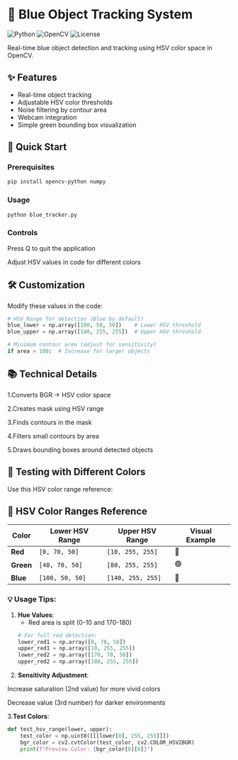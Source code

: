 # 🔵 Blue Object Tracking System

<img src="https://img.shields.io/badge/Python-3.8+-blue?logo=python" alt="Python">
<img src="https://img.shields.io/badge/OpenCV-4.5+-orange?logo=opencv" alt="OpenCV">
<img src="https://img.shields.io/badge/License-MIT-green" alt="License">

Real-time blue object detection and tracking using HSV color space in OpenCV.


## ✨ Features
- Real-time object tracking
- Adjustable HSV color thresholds
- Noise filtering by contour area
- Webcam integration
- Simple green bounding box visualization


## 🚀 Quick Start

### Prerequisites
```bash
pip install opencv-python numpy
```
### Usage
```bash
python blue_tracker.py
```
### Controls
Press Q to quit the application

Adjust HSV values in code for different colors

## 🛠 Customization
Modify these values in the code:
```python
# HSV Range for detection (Blue by default)
blue_lower = np.array([100, 50, 50])    # Lower HSV threshold
blue_upper = np.array([140, 255, 255])  # Upper HSV threshold

# Minimum contour area (adjust for sensitivity)
if area > 100:  # Increase for larger objects
```

## 📚 Technical Details
1.Converts BGR → HSV color space

2.Creates mask using HSV range

3.Finds contours in the mask

4.Filters small contours by area

5.Draws bounding boxes around detected objects


## 🧪 Testing with Different Colors
Use this HSV color range reference:
## 🎨 HSV Color Ranges Reference

| Color       | Lower HSV Range | Upper HSV Range | Visual Example |
|-------------|-----------------|-----------------|----------------|
| **Red**     | `[0, 70, 50]`   | `[10, 255, 255]` | 🔴             |
| **Green**   | `[40, 70, 50]`  | `[80, 255, 255]` | 🟢             |
| **Blue**    | `[100, 50, 50]` | `[140, 255, 255]`| 🔵             |

### 💡 Usage Tips:
1. **Hue Values**: 
   - Red area is split (0-10 and 170-180)
   ```python
   # For full red detection:
   lower_red1 = np.array([0, 70, 50])
   upper_red1 = np.array([10, 255, 255])
   lower_red2 = np.array([170, 70, 50])
   upper_red2 = np.array([180, 255, 255])
   ```
  2. **Sensitivity Adjustment**:

 Increase saturation (2nd value) for more vivid colors

Decrease value (3rd number) for darker environments

3.**Test Colors**:

```python
def test_hsv_range(lower, upper):
    test_color = np.uint8([[[lower[0], 255, 255]]])
    bgr_color = cv2.cvtColor(test_color, cv2.COLOR_HSV2BGR)
    print(f"Preview Color: {bgr_color[0][0]}")
```
